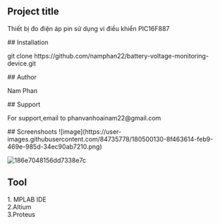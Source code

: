 ## Project title
<p>Thiết bị đo điện áp pin sử dụng vi điều khiển PIC16F887</p>
## Installation
<p> git clone https://github.com/namphan22/battery-voltage-monitoring-device.git</p>
## Author
<p>Nam Phan</p>
## Support
<p> For support,email to phanvanhoainam22@gmail.com</p>
## Screenshoots
![image](https://user-images.githubusercontent.com/84735778/180500130-8f463614-feb9-469e-985d-34ec90ab7210.png)

![186e7048156dd7338e7c](https://user-images.githubusercontent.com/84735778/180481813-bdcdb72e-ad8f-4061-92e9-81de6003b4c5.jpg)

## Tool
<p>1. MPLAB IDE <br> 2.Altium <br> 3.Proteus</p>
